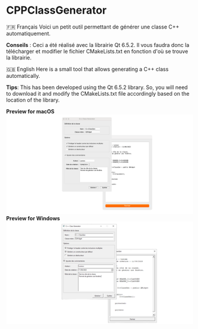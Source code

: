 # CPPClassGenerator

🇫🇷 Français
Voici un petit outil permettant de générer une classe C++ automatiquement.

**Conseils** :
Ceci a été réalisé avec la librairie Qt 6.5.2.
Il vous faudra donc la télécharger et modifier le fichier CMakeLists.txt en fonction d'où se trouve la librairie.

🇬🇧 English
Here is a small tool that allows generating a C++ class automatically.

**Tips**:
This has been developed using the Qt 6.5.2 library.
So, you will need to download it and modify the CMakeLists.txt file accordingly based on the location of the library.

**Preview for macOS**
![**Preview for macOS**](github-macos.png)
**Preview for Windows**
![**Preview for Windows](github-w10.png)

